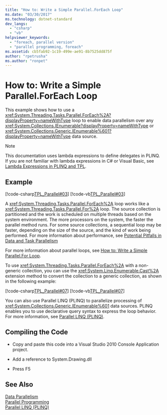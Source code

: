 ```yaml
---
title: "How to: Write a Simple Parallel.ForEach Loop"
ms.date: "03/30/2017"
ms.technology: dotnet-standard
dev_langs: 
  - "csharp"
  - "vb"
helpviewer_keywords: 
  - "foreach, parallel version"
  - "parallel programming, foreach"
ms.assetid: cb5fab92-1c19-499e-ae91-8b7525dd875f
author: "rpetrusha"
ms.author: "ronpet"
---
```

# How to: Write a Simple Parallel.ForEach Loop
This example shows how to use a <xref:System.Threading.Tasks.Parallel.ForEach%2A?displayProperty=nameWithType> loop to enable data parallelism over any <xref:System.Collections.IEnumerable?displayProperty=nameWithType> or <xref:System.Collections.Generic.IEnumerable%601?displayProperty=nameWithType> data source.  
  
> [!NOTE]
>  This documentation uses lambda expressions to define delegates in PLINQ. If you are not familiar with lambda expressions in C# or Visual Basic, see [Lambda Expressions in PLINQ and TPL](../../../docs/standard/parallel-programming/lambda-expressions-in-plinq-and-tpl.md).  
  
## Example  
 [!code-csharp[TPL_Parallel#03](../../../samples/snippets/csharp/VS_Snippets_Misc/tpl_parallel/cs/simpleforeach.cs#03)]
 [!code-vb[TPL_Parallel#03](../../../samples/snippets/visualbasic/VS_Snippets_Misc/tpl_parallel/vb/simpleforeach.vb#03)]  
  
 A <xref:System.Threading.Tasks.Parallel.ForEach%2A> loop works like a <xref:System.Threading.Tasks.Parallel.For%2A> loop. The source collection is partitioned and the work is scheduled on multiple threads based on the system environment. The more processors on the system, the faster the parallel method runs. For some source collections, a sequential loop may be faster, depending on the size of the source, and the kind of work being performed. For more information about performance, see [Potential Pitfalls in Data and Task Parallelism](../../../docs/standard/parallel-programming/potential-pitfalls-in-data-and-task-parallelism.md)  
  
 For more information about parallel loops, see [How to: Write a Simple Parallel.For Loop](../../../docs/standard/parallel-programming/how-to-write-a-simple-parallel-for-loop.md).  
  
 To use <xref:System.Threading.Tasks.Parallel.ForEach%2A> with a non-generic collection, you can use the <xref:System.Linq.Enumerable.Cast%2A> extension method to convert the collection to a generic collection, as shown in the following example:  
  
 [!code-csharp[TPL_Parallel#07](../../../samples/snippets/csharp/VS_Snippets_Misc/tpl_parallel/cs/nongeneric.cs#07)]
 [!code-vb[TPL_Parallel#07](../../../samples/snippets/visualbasic/VS_Snippets_Misc/tpl_parallel/vb/nongeneric.vb#07)]  
  
 You can also use Parallel LINQ (PLINQ) to parallelize processing of <xref:System.Collections.Generic.IEnumerable%601> data sources. PLINQ enables you to use declarative query syntax to express the loop behavior. For more information, see [Parallel LINQ (PLINQ)](../../../docs/standard/parallel-programming/parallel-linq-plinq.md).  
  
## Compiling the Code  
  
-   Copy and paste this code into a Visual Studio 2010 Console Application project.  
  
-   Add a reference to System.Drawing.dll  
  
-   Press F5  
  
## See Also  
 [Data Parallelism](../../../docs/standard/parallel-programming/data-parallelism-task-parallel-library.md)  
 [Parallel Programming](../../../docs/standard/parallel-programming/index.md)  
 [Parallel LINQ (PLINQ)](../../../docs/standard/parallel-programming/parallel-linq-plinq.md)
